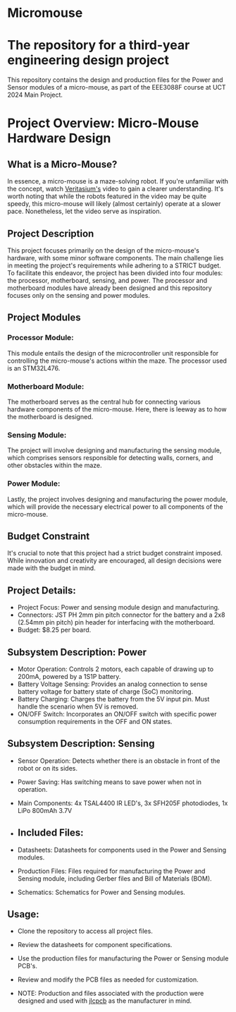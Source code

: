 # Micromouse
# The repository for a third-year engineering design project
This repository contains the design and production files for the Power and Sensor modules of a micro-mouse, as part of the EEE3088F course at UCT 2024 Main Project.

# Project Overview: Micro-Mouse Hardware Design

## What is a Micro-Mouse?
In essence, a micro-mouse is a maze-solving robot. If you're unfamiliar with the concept, watch [Veritasium's](https://www.youtube.com/watch?v=ZMQbHMgK2rw) video to gain a clearer understanding. It's worth noting that while the robots featured in the video may be quite speedy, this micro-mouse will likely (almost certainly) operate at a slower pace. Nonetheless, let the video serve as inspiration.

## Project Description
This project focuses primarily on the design of the micro-mouse's hardware, with some minor software components. The main challenge lies in meeting the project's requirements while adhering to a STRICT budget. To facilitate this endeavor, the project has been divided into four modules: the processor, motherboard, sensing, and power.
The processor and motherboard modules have already been designed and this repository focuses only on the sensing and power modules. 

## Project Modules

### Processor Module: 
This module entails the design of the microcontroller unit responsible for controlling the micro-mouse's actions within the maze. The processor used is an STM32L476.

### Motherboard Module: 
The motherboard serves as the central hub for connecting various hardware components of the micro-mouse. Here, there is leeway as to how the motherboard is designed.

### Sensing Module: 
The project will involve designing and manufacturing the sensing module, which comprises sensors responsible for detecting walls, corners, and other obstacles within the maze.

### Power Module: 
Lastly, the project involves designing and manufacturing the power module, which will provide the necessary electrical power to all components of the micro-mouse.

## Budget Constraint
It's crucial to note that this project had a strict budget constraint imposed. While innovation and creativity are encouraged, all design decisions were made with the budget in mind.

## Project Details:
- Project Focus: Power and sensing module design and manufacturing.
- Connectors: JST PH 2mm pin pitch connector for the battery and a 2x8 (2.54mm pin pitch) pin header for interfacing with the motherboard.
- Budget: $8.25 per board.

## Subsystem Description: Power
- Motor Operation: Controls 2 motors, each capable of drawing up to 200mA, powered by a 1S1P battery.
- Battery Voltage Sensing: Provides an analog connection to sense battery voltage for battery state of charge (SoC) monitoring.
- Battery Charging: Charges the battery from the 5V input pin. Must handle the scenario when 5V is removed.
- ON/OFF Switch: Incorporates an ON/OFF switch with specific power consumption requirements in the OFF and ON states.
  
## Subsystem Description: Sensing
- Sensor Operation: Detects whether there is an obstacle in front of the robot or on its sides.
- Power Saving: Has switching means to save power when not in operation.
- Main Components: 4x TSAL4400 IR LED's, 3x SFH205F photodiodes, 1x LiPo 800mAh 3.7V

- ## Included Files:
- Datasheets: Datasheets for components used in the Power and Sensing modules.
- Production Files: Files required for manufacturing the Power and Sensing module, including Gerber files and Bill of Materials (BOM).
- Schematics: Schematics for Power and Sensing modules.
  
## Usage:
- Clone the repository to access all project files.
- Review the datasheets for component specifications.
- Use the production files for manufacturing the Power or Sensing module PCB's.
- Review and modify the PCB files as needed for customization.
  
- NOTE: Production and files associated with the production were designed and used with [jlcpcb](https://jlcpcb.com/) as the manufacturer in mind.

